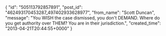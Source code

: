  {
   "id": "505113792857891",
   "post_id": "462493170453287_497402933628977",
   "from_name": "Scott Duncan",
   "message": "You WISH the case dismissed, you don't DEMAND. Where do you get authority over THEM? You are in their jurisdiction.",
   "created_time": "2013-04-21T20:44:55+0000"
 }
